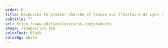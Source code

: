 ```yaml
---
order: 0
title: Découvrez le premier Cherche et trouve sur l'histoire de Lyon !
subtitle: ""
url: https://www.editionslescrocos.com/products
image: /images/leo.jpg
colorText: black
colorBg: white
---
```

